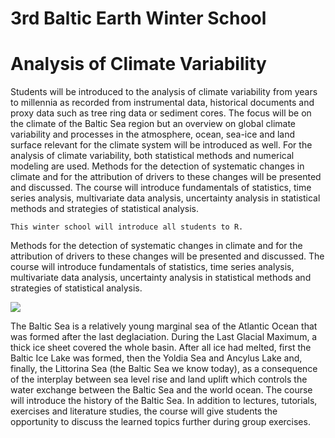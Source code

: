 3rd Baltic Earth Winter School
============================

# Analysis of Climate Variability

Students will be introduced to the analysis of climate variability from years to millennia as recorded from instrumental data, historical documents and proxy data such as tree ring data or sediment cores. The focus will be on the climate of the Baltic Sea region but an overview on global climate variability and processes in the atmosphere, ocean, sea-ice and land surface relevant for the climate system will be introduced as well. For the analysis of climate variability, both statistical methods and numerical modeling are used. Methods for the detection of systematic changes in climate and for the attribution of drivers to these changes will be presented and discussed. The course will introduce fundamentals of statistics, time series analysis, multivariate data analysis, uncertainty analysis in statistical methods and strategies of statistical analysis.

```{admonition} Programming language
This winter school will introduce all students to R.
```

 Methods for the detection of systematic changes in climate and for the attribution of drivers to these changes will be presented and discussed. The course will introduce fundamentals of statistics, time series analysis, multivariate data analysis, uncertainty analysis in statistical methods and strategies of statistical analysis.

![](../figures/RCO_surface_temp_mean.png)

The Baltic Sea is a relatively young marginal sea of the Atlantic Ocean that was formed after the last deglaciation. During the Last Glacial Maximum, a thick ice sheet covered the whole basin. After all ice had melted, first the Baltic Ice Lake was formed, then the Yoldia Sea and Ancylus Lake and, finally, the Littorina Sea (the Baltic Sea we know today), as a consequence of the interplay between sea level rise and land uplift which controls the water exchange between the Baltic Sea and the world ocean. The course will introduce the history of the Baltic Sea. In addition to lectures, tutorials, exercises and literature studies, the course will give students the opportunity to discuss the learned topics further during group exercises.
